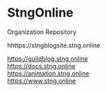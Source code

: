 # StngOnline
Organization Repository <br>

hhttps://stngblogsite.stng.online<br>

https://guildblog.stng.online<br>
https://docs.stng.online<br>
https://animation.stng.online<br>
https://www.stng.online<br>
